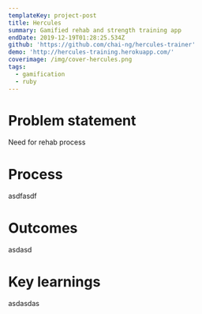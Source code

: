 ```yaml
---
templateKey: project-post
title: Hercules
summary: Gamified rehab and strength training app
endDate: 2019-12-19T01:28:25.534Z
github: 'https://github.com/chai-ng/hercules-trainer'
demo: 'http://hercules-training.herokuapp.com/'
coverimage: /img/cover-hercules.png
tags:
  - gamification
  - ruby
---
```

# Problem statement
Need for rehab process

# Process
asdfasdf

# Outcomes
asdasd

# Key learnings
asdasdas
